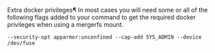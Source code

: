 
Extra docker privileges¶
In most cases you will need some or all of the following flags added to your command to get the required docker privileges when using a mergerfs mount.

`--security-opt apparmor:unconfined --cap-add SYS_ADMIN --device /dev/fuse`

